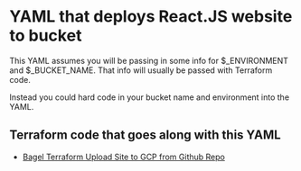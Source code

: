 # YAML that deploys React.JS website to bucket
This YAML assumes you will be passing in some info for $_ENVIRONMENT and $_BUCKET_NAME. That info will usually be passed with Terraform code. 

Instead you could hard code in your bucket name and environment into the YAML.

## Terraform code that goes along with this YAML
- [Bagel Terraform Upload Site to GCP from Github Repo](https://github.com/BagelHole/Bagel-Terraform-Templates/tree/main/Bagel-Terraform-GCP-GitHub-Upload-Site)